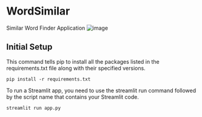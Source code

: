 # WordSimilar
Similar Word Finder Application
![image](https://github.com/utkarshsinh/WordSimilar/assets/107430204/5789922e-4a84-42ec-a4f1-8d8411fed124)

## Initial Setup

This command tells pip to install all the packages listed in the requirements.txt file along with their specified versions.

```
pip install -r requirements.txt

```

To run a Streamlit app, you need to use the streamlit run command followed by the script name that contains your Streamlit code. 

```
streamlit run app.py

```
